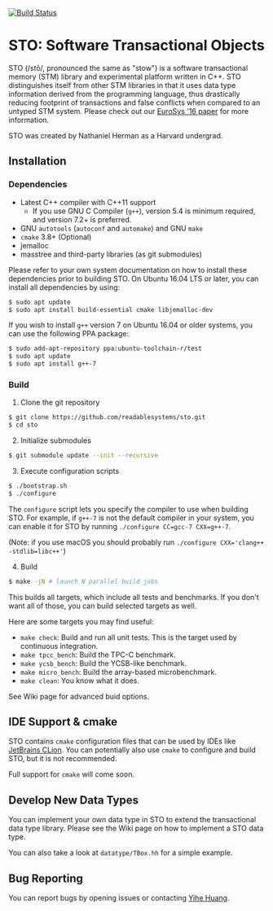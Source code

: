 [![Build Status](https://travis-ci.org/readablesystems/sto.svg?branch=hybridcc)](https://travis-ci.org/readablesystems/sto)

# STO: Software Transactional Objects

STO (/stō/, pronounced the same as "stow") is a software transactional
memory (STM) library and experimental
platform written in C++. STO distinguishes itself from other STM
libraries in that it uses data type information derived from the
programming language, thus drastically reducing footprint of
transactions and false conflicts when compared to an untyped STM system.
Please check out our [EuroSys '16
paper](http://www.read.seas.harvard.edu/~kohler/pubs/herman16type-aware.pdf)
for more information.

STO was created by Nathaniel Herman as a Harvard undergrad.

## Installation

### Dependencies

- Latest C++ compiler with C++11 support
  - If you use GNU C Compiler (`g++`), version 5.4 is minimum required,
  and version 7.2+ is preferred.
- GNU `autotools` (`autoconf` and `automake`) and GNU `make`
- `cmake` 3.8+ (Optional)
- jemalloc
- masstree and third-party libraries (as git submodules)

Please refer to your own system documentation on how to install these
dependencies prior to building STO. On Ubuntu 16.04 LTS or later, you
can install all dependencies by using:
```bash
$ sudo apt update
$ sudo apt install build-essential cmake libjemalloc-dev
```
If you wish to install `g++` version 7 on Ubuntu 16.04 or older systems, you can
use the following PPA package:
```bash
$ sudo add-apt-repository ppa:ubuntu-toolchain-r/test
$ sudo apt update
$ sudo apt install g++-7
```

### Build

1. Clone the git repository
```bash
$ git clone https://github.com/readablesystems/sto.git
$ cd sto
```

2. Initialize submodules
```bash
$ git submodule update --init --recursive
```

3. Execute configuration scripts
```bash
$ ./bootstrap.sh
$ ./configure
```
The `configure` script lets you specify the compiler to use when building STO.
For example, if `g++-7` is not the default compiler in your system, you can
enable it for STO by running `./configure CC=gcc-7 CXX=g++-7`.

(Note: if you use macOS you should probably run `./configure CXX='clang++ -stdlib=libc++'`)

4. Build
```bash
$ make -jN # launch N parallel build jobs
```
This builds all targets, which include all tests and benchmarks. If you
don't want all of those, you can build selected targets as well.

Here are some targets you may find useful:

- `make check`: Build and run all unit tests. This is the target used
by continuous integration.
- `make tpcc_bench`: Build the TPC-C benchmark.
- `make ycsb_bench`: Build the YCSB-like benchmark.
- `make micro_bench`: Build the array-based microbenchmark.
- `make clean`: You know what it does.

See Wiki page for advanced buid options.

## IDE Support & cmake

STO contains `cmake` configuration files that can be used by IDEs like
[JetBrains CLion](https://www.jetbrains.com/clion/). You can potentially
also use `cmake` to configure and build STO, but it is not recommended.

Full support for `cmake` will come soon.

## Develop New Data Types

You can implement your own data type in STO to extend the transactional
data type library. Please see the Wiki page on how to implement a STO
data type.

You can also take a look at `datatype/TBox.hh` for a simple example.

## Bug Reporting

You can report bugs by opening issues or contacting [Yihe
Huang](https://github.com/huangyihe).
